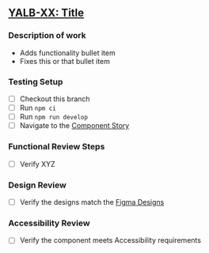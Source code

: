 ## [YALB-XX: Title](https://yaleits.atlassian.net/browse/YALB-XX)

### Description of work
- Adds functionality bullet item
- Fixes this or that bullet item

### Testing Setup
- [ ] Checkout this branch
- [ ] Run `npm ci`
- [ ] Run `npm run develop`
- [ ] Navigate to the [Component Story](http://localhost:6006/?path=/story/tokens-colors--color-pairings)

### Functional Review Steps
- [ ] Verify XYZ

### Design Review
- [ ] Verify the designs match the [Figma Designs](https://www.figma.com/file/l84dYRVCvA5DbbCkG0yWke/UI-Kit-%5BYaleSites%5D)

### Accessibility Review
- [ ] Verify the component meets Accessibility requirements

